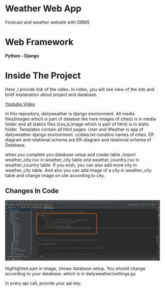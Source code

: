 # Weather Web App
Forecast and weather website with DBMS

# Web Framework
**Python - Django**

# Inside The Project
Here ,I provide link of the video. In video, you will see view of the site and
brief explanation  about project and database. 

[Youtube Video](https://youtu.be/DiaSj8LzTtg)

In this repository, dailyweather is django environment. All media files(images 
which is part of databse like here images of cities) is in media folder and 
all statics files (css,js,image which is part of html) is in static folder.
Templates contain all html pages. User and Weather is app of dailyweather django 
environment. ccdata.txt conatins names of cities. ER diagram and relational schema
are ER-diagram and relational schema of Database.

when you complete you database setup and create table ,import weather_city.csv
in weather_city table and weather_country.csv in weather_country table. 
If you wish, you can also add more city in weather_city table. And also you can 
add image of a city in weather_city table and change image on site according to
city. 

## Changes In Code

![](image/Screenshot.png)

Highlighted part in image, shows database setup. You should change according to your 
database. which is in dailyweather/settings.py

In every api call, provide your api key. 



